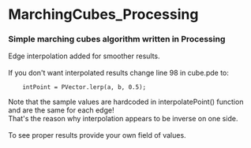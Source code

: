 # MarchingCubes_Processing

### Simple marching cubes algorithm written in Processing

Edge interpolation added for smoother results.<br><br>
If you don't want interpolated results change line 98 in cube.pde to:

```
    intPoint = PVector.lerp(a, b, 0.5);
```


Note that the sample values are hardcoded in interpolatePoint() function and are the same for each edge!<br>
That's the reason why interpolation appears to be inverse on one side.<br><br>
To see proper results provide your own field of values.
